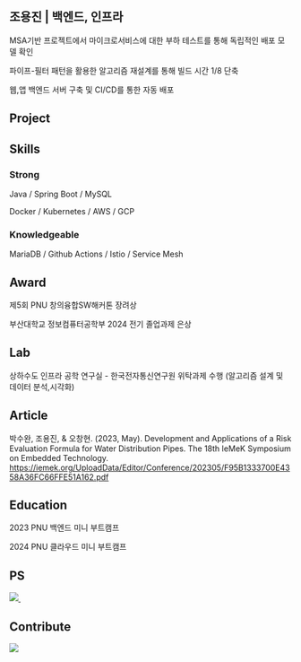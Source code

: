 ## 조용진 | 백엔드, 인프라 

MSA기반 프로젝트에서 마이크로서비스에 대한 부하 테스트를 통해 독립적인 배포 모델 확인

파이프-필터 패턴을 활용한 알고리즘 재설계를 통해 빌드 시간 1/8 단축

웹,앱 백엔드 서버 구축 및 CI/CD를 통한 자동 배포 

## Project
## Skills

### Strong
Java / Spring Boot / MySQL 

Docker / Kubernetes / AWS / GCP

### Knowledgeable
MariaDB / Github Actions / Istio / Service Mesh


## Award
제5회 PNU 창의융합SW해커톤 장려상

부산대학교 정보컴퓨터공학부 2024 전기 졸업과제 은상


## Lab
상하수도 인프라 공학 연구실 - 한국전자통신연구원 위탁과제 수행 (알고리즘 설계 및 데이터 분석,시각화)

## Article
박수완, 조용진, & 오창현. (2023, May). Development and Applications of a Risk Evaluation Formula for Water Distribution Pipes. The 18th IeMeK Symposium on Embedded Technology. https://iemek.org/UploadData/Editor/Conference/202305/F95B1333700E4358A36FC66FFE51A162.pdf

## Education
2023 PNU 백엔드 미니 부트캠프

2024 PNU 클라우드 미니 부트캠프


## PS
<p>
  <a href="https://solved.ac/whdydwls1595/">
    <img src="http://mazassumnida.wtf/api/v2/generate_badge?boj=whdydwls1595" />
  </a>&nbsp;&nbsp;&nbsp;&nbsp; <!-- 공백 추가 -->
  <p>

## Contribute
<p>
  <a href="https://github.com/Brio-yj/github-readme-stats">
    <img src="https://github-readme-stats.vercel.app/api/top-langs/?username=Brio-yj&layout=compact" />
  </a>
</p>



